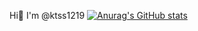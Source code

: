 Hi👋 I'm @ktss1219
[![Anurag's GitHub stats](https://github-readme-stats.vercel.app/api?username=ktss1219&theme=merko&show_icons=true)](https://github.com/anuraghazra/github-readme-stats)

<!--
**ktss1219/ktss1219** is a ✨ _special_ ✨ repository because its `README.md` (this file) appears on your GitHub profile.

Here are some ideas to get you started:

- 🔭 I’m currently working on ...
- 🌱 I’m currently learning ...
- 👯 I’m looking to collaborate on ...
- 🤔 I’m looking for help with ...
- 💬 Ask me about ...
- 📫 How to reach me: ...
- 😄 Pronouns: ...
- ⚡ Fun fact: ...
-->
